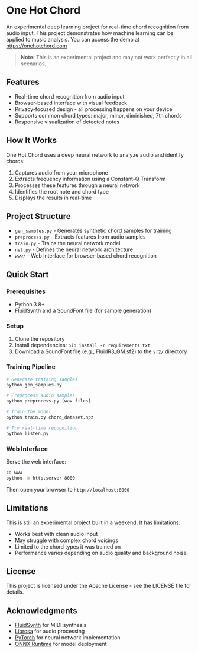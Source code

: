 # One Hot Chord

An experimental deep learning project for real-time chord recognition from audio input. This project demonstrates how machine learning can be applied to music analysis. You can access the demo at https://onehotchord.com

> **Note:** This is an experimental project and may not work perfectly in all scenarios.

## Features

- Real-time chord recognition from audio input
- Browser-based interface with visual feedback
- Privacy-focused design - all processing happens on your device
- Supports common chord types: major, minor, diminished, 7th chords
- Responsive visualization of detected notes

## How It Works

One Hot Chord uses a deep neural network to analyze audio and identify chords:

1. Captures audio from your microphone
2. Extracts frequency information using a Constant-Q Transform
3. Processes these features through a neural network
4. Identifies the root note and chord type
5. Displays the results in real-time

## Project Structure

- `gen_samples.py` - Generates synthetic chord samples for training
- `preprocess.py` - Extracts features from audio samples
- `train.py` - Trains the neural network model
- `net.py` - Defines the neural network architecture
- `www/` - Web interface for browser-based chord recognition

## Quick Start

### Prerequisites

- Python 3.8+
- FluidSynth and a SoundFont file (for sample generation)

### Setup

1. Clone the repository
2. Install dependencies: `pip install -r requirements.txt`
3. Download a SoundFont file (e.g., FluidR3_GM.sf2) to the `sf2/` directory

### Training Pipeline

```bash
# Generate training samples
python gen_samples.py

# Preprocess audio samples
python preprocess.py [wav files]

# Train the model
python train.py chord_dataset.npz

# Try real-time recognition
python listen.py
```

### Web Interface

Serve the web interface:

```bash
cd www
python -m http.server 8000
```

Then open your browser to `http://localhost:8000`

## Limitations

This is still an experimental project built in a weekend. It has limitations:

- Works best with clean audio input
- May struggle with complex chord voicings
- Limited to the chord types it was trained on
- Performance varies depending on audio quality and background noise

## License

This project is licensed under the Apache License - see the LICENSE file for details.

## Acknowledgments

- [FluidSynth](https://www.fluidsynth.org/) for MIDI synthesis
- [Librosa](https://librosa.org/) for audio processing
- [PyTorch](https://pytorch.org/) for neural network implementation
- [ONNX Runtime](https://onnxruntime.ai/) for model deployment
